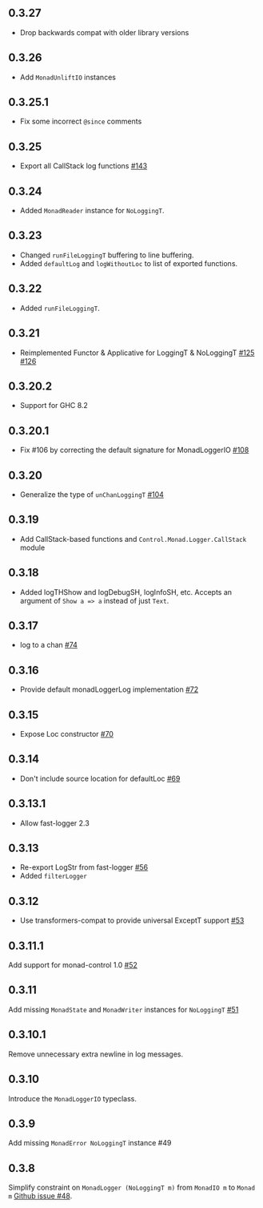 ## 0.3.27

* Drop backwards compat with older library versions

## 0.3.26

* Add `MonadUnliftIO` instances

## 0.3.25.1

* Fix some incorrect `@since` comments

## 0.3.25

* Export all CallStack log functions [#143](https://github.com/kazu-yamamoto/logger/pull/143)

## 0.3.24
* Added `MonadReader` instance for `NoLoggingT`.

## 0.3.23
* Changed `runFileLoggingT` buffering to line buffering.
* Added `defaultLog` and `logWithoutLoc` to list of exported functions.

## 0.3.22
* Added `runFileLoggingT`.

## 0.3.21

* Reimplemented Functor & Applicative for LoggingT & NoLoggingT [#125](https://github.com/kazu-yamamoto/logger/issues/125) [#126](https://github.com/kazu-yamamoto/logger/pull/126)

## 0.3.20.2

* Support for GHC 8.2

## 0.3.20.1

* Fix #106 by correcting the default signature for MonadLoggerIO [#108](https://github.com/kazu-yamamoto/logger/pull/108)

## 0.3.20

* Generalize the type of `unChanLoggingT`
  [#104](https://github.com/kazu-yamamoto/logger/pull/104)

## 0.3.19

* Add CallStack-based functions and `Control.Monad.Logger.CallStack` module

## 0.3.18

* Added logTHShow and logDebugSH, logInfoSH, etc. Accepts an argument of `Show a => a` instead of just `Text`.

## 0.3.17

* log to a chan [#74](https://github.com/kazu-yamamoto/logger/pull/74)

## 0.3.16

* Provide default monadLoggerLog implementation [#72](https://github.com/kazu-yamamoto/logger/pull/72)

## 0.3.15

* Expose Loc constructor [#70](https://github.com/kazu-yamamoto/logger/pull/70)

## 0.3.14

* Don't include source location for defaultLoc [#69](https://github.com/kazu-yamamoto/logger/issues/69)

## 0.3.13.1

* Allow fast-logger 2.3

## 0.3.13

* Re-export LogStr from fast-logger [#56](https://github.com/kazu-yamamoto/logger/pull/56)
* Added `filterLogger`

## 0.3.12

* Use transformers-compat to provide universal ExceptT support [#53](https://github.com/kazu-yamamoto/logger/pull/53)

## 0.3.11.1

Add support for monad-control 1.0 [#52](https://github.com/kazu-yamamoto/logger/pull/52)

## 0.3.11

Add missing `MonadState` and `MonadWriter` instances for `NoLoggingT` [#51](https://github.com/kazu-yamamoto/logger/pull/51)

## 0.3.10.1

Remove unnecessary extra newline in log messages.

## 0.3.10

Introduce the `MonadLoggerIO` typeclass.

## 0.3.9

Add missing `MonadError NoLoggingT` instance #49

## 0.3.8

Simplify constraint on `MonadLogger (NoLoggingT m)` from `MonadIO m` to `Monad m` [Github issue #48](https://github.com/kazu-yamamoto/logger/issues/48).
